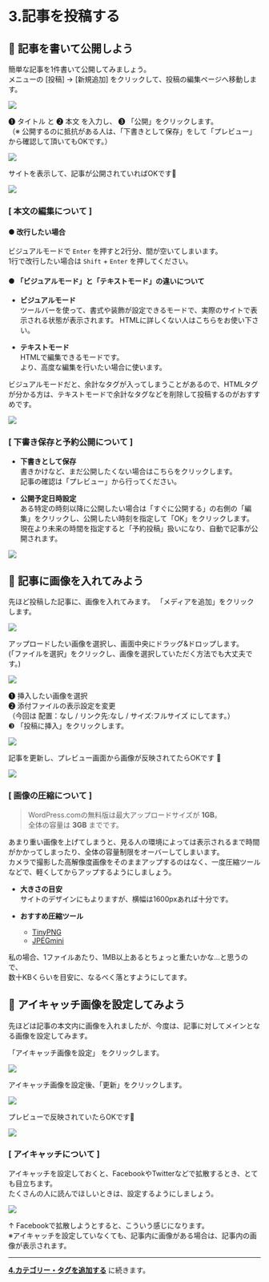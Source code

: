 # 3.記事を投稿する

## :pushpin: 記事を書いて公開しよう

簡単な記事を1件書いて公開してみましょう。  
メニューの [投稿] → [新規追加] をクリックして、投稿の編集ページへ移動します。

![](https://i.imgur.com/7sFE9Ws.png)

&#10102; タイトル と &#10103; 本文 を入力し、 &#10104; 「公開」をクリックします。  
（※ 公開するのに抵抗がある人は、「下書きとして保存」をして「プレビュー」から確認して頂いてもOKです。）

![](https://i.imgur.com/6bdOFD9.png)

サイトを表示して、記事が公開されていればOKです:tada:

![](https://i.imgur.com/x8YHxT0.png)


### [ 本文の編集について ]

#### ● 改行したい場合
ビジュアルモードで `Enter` を押すと2行分、間が空いてしまいます。  
1行で改行したい場合は `Shift` + `Enter` を押してください。

#### ● 「ビジュアルモード」と「テキストモード」の違いについて

* **ビジュアルモード**  
ツールバーを使って、書式や装飾が設定できるモードで、実際のサイトで表示される状態が表示されます。   HTMLに詳しくない人はこちらをお使い下さい。

* **テキストモード**  
HTMLで編集できるモードです。  
より、高度な編集を行いたい場合に使います。

ビジュアルモードだと、余計なタグが入ってしまうことがあるので、HTMLタグが分かる方は、テキストモードで余計なタグなどを削除して投稿するのがおすすめです。

![](https://i.imgur.com/4aDI2t9.png)

### [ 下書き保存と予約公開について ]
* **下書きとして保存**  
書きかけなど、まだ公開したくない場合はこちらをクリックします。  
記事の確認は「プレビュー」から行ってください。

* **公開予定日時設定**  
ある特定の時刻以降に公開したい場合は「すぐに公開する」の右側の「編集」をクリックし、公開したい時刻を指定して「OK」をクリックします。  
現在より未来の時間を指定すると「予約投稿」扱いになり、自動で記事が公開されます。

![](https://i.imgur.com/q7o5kKp.png)


## :pushpin: 記事に画像を入れてみよう

先ほど投稿した記事に、画像を入れてみます。
「メディアを追加」をクリックします。

![](https://i.imgur.com/PdggN4L.png)

アップロードしたい画像を選択し、画面中央にドラッグ&ドロップします。  
(「ファイルを選択」をクリックし、画像を選択していただく方法でも大丈夫です。)

![](https://i.imgur.com/tlk4phx.png)

&#10102; 挿入したい画像を選択  
&#10103; 添付ファイルの表示設定を変更  
（今回は 配置：なし / リンク先:なし / サイズ:フルサイズ にしてます。）  
&#10104; 「投稿に挿入」をクリックします。  

![](https://i.imgur.com/TRcCa4c.png)

記事を更新し、プレビュー画面から画像が反映されてたらOKです :tada:

![](https://i.imgur.com/umBmEH2.png)


### [ 画像の圧縮について ]

> WordPress.comの無料版は最大アップロードサイズが **1GB**。  
> 全体の容量は **3GB** までです。  

あまり重い画像を上げてしまうと、見る人の環境によっては表示されるまで時間がかかってしまったり、全体の容量制限をオーバーしてしまいます。  
カメラで撮影した高解像度画像をそのままアップするのはなく、一度圧縮ツールなどで、軽くしてからアップするようにしましょう。

* **大きさの目安**  
サイトのデザインにもよりますが、横幅は1600pxあれば十分です。

* **おすすめ圧縮ツール**  
	* [TinyPNG](https://tinypng.com/)
	* [JPEGmini](http://www.jpegmini.com/)

私の場合、1ファイルあたり、1MB以上あるとちょっと重たいかな...と思うので、  
数十KBくらいを目安に、なるべく落とすようにしてます。

## :pushpin: アイキャッチ画像を設定してみよう

先ほどは記事の本文内に画像を入れましたが、今度は、記事に対してメインとなる画像を設定してみます。

「アイキャッチ画像を設定」 をクリックします。

![](https://i.imgur.com/eq4yY2O.png)

アイキャッチ画像を設定後、「更新」をクリックします。

![](https://i.imgur.com/H2m4W6t.png)

プレビューで反映されていたらOKです:tada:

![](https://i.imgur.com/ZOhwPn7.png)


### [ アイキャッチについて ]
アイキャッチを設定しておくと、FacebookやTwitterなどで拡散するとき、とても目立ちます。  
たくさんの人に読んでほしいときは、設定するようにしましょう。

![](https://i.imgur.com/7VVGRsb.png)

↑ Facebookで拡散しようとすると、こういう感じになります。  
※アイキャッチを設定していなくても、記事内に画像がある場合は、記事内の画像が表示されます。

---

**[4.カテゴリー・タグを追加する](./hands_on_4.md)** に続きます。
